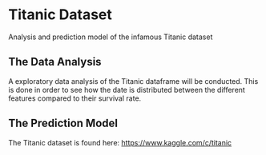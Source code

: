 # Titanic Dataset
Analysis and prediction model of the infamous Titanic dataset

## The Data Analysis
A exploratory data analysis of the Titanic dataframe will be conducted. This is done in order to see how the date is distributed between the different features compared to their survival rate.


## The Prediction Model

The Titanic dataset is found here:
https://www.kaggle.com/c/titanic

